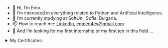 - 👋 Hi, I’m Emo.
- 👀 I’m interested in everything related to Python and Artificial Intelligence.
- 🌱 I’m currently studying at SoftUni, Sofia, Bulgaria.
- 📫 How to reach me: [LinkedIn](https://www.linkedin.com/in/emil-enchev-445436163/), emoen4ev@gmail.com
- 💞️ Аnd I’m looking for my first internship or my first job in this field ...
<details>
<summary>My Certificates:</summary>
  
- [Programming Basics](https://softuni.bg/certificates/details/124638/a4bd60cf)

- [Programming Fundamentals with Python](https://softuni.bg/certificates/details/131756/ed84e531)

- [Python Advanced](https://softuni.bg/certificates/details/135963/28f03b2d)
  
</details>

<!---
emoen4ev/emoen4ev is a ✨ special ✨ repository because its `README.md` (this file) appears on your GitHub profile.
You can click the Preview link to take a look at your changes.
--->
